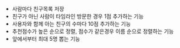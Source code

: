- 사람마다 친구목록 저장
- 친구가 아닌 사람이 타임라인 방문한 경우 1점 추가하는 기능
- 사용자와 함께 아는 친구의 수마다 10점 추가하는 기능
- 추천점수가 높은 순으로 정렬, 점수가 같은경우 이름 순으로 정렬하는 기능
- 앞에서부터 최대 5명 뽑는 기능